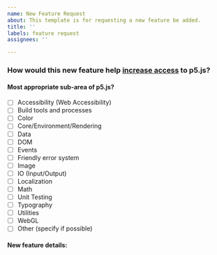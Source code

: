 ```yaml
---
name: New Feature Request
about: This template is for requesting a new feature be added.
title: ''
labels: feature request
assignees: ''

---
```


<!--
Hi there!

Thank you for contributing to the p5.js project

Until further notice, we will only add new features that increase access.

In order to request a new feature for p5.js, we need to know how the new feature will increase access, and also what is its sub-area.

To check an option in the sub-areas list, replace the "[ ]" with a "[x]". Be sure to check out how it looks in the Preview tab! Feel free to remove any portion of the template that is not relevant for your issue.
-->

### How would this new feature help [increase access](https://github.com/processing/p5.js/blob/main/contributor_docs/access.md) to p5.js?


#### Most appropriate sub-area of p5.js?

- [ ] Accessibility (Web Accessibility)
- [ ] Build tools and processes
- [ ] Color
- [ ] Core/Environment/Rendering
- [ ] Data
- [ ] DOM
- [ ] Events
- [ ] Friendly error system
- [ ] Image
- [ ] IO (Input/Output)
- [ ] Localization
- [ ] Math
- [ ] Unit Testing
- [ ] Typography
- [ ] Utilities
- [ ] WebGL
- [ ] Other (specify if possible)

#### New feature details:
